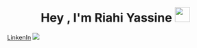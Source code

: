 <h1 align="center"><b>Hey , I'm Riahi Yassine </b><img src="https://media.giphy.com/media/hvRJCLFzcasrR4ia7z/giphy.gif" width="35"></h1>

[LinkenIn](https://www.linkedin.com/in/yassine-riahi-63a69b242/)
<img src="https://user-images.githubusercontent.com/73097560/115834477-dbab4500-a447-11eb-908a-139a6edaec5c.gif"><br><br>

<!--

**RiahiYassinn/RiahiYassinn** is a ✨ _special_ ✨ repository because its `README.md` (this file) appears on your GitHub profile.

Here are some ideas to get you started:

- 🔭 I’m currently working on ...
- 🌱 I’m currently learning ...
- 👯 I’m looking to collaborate on ...
- 🤔 I’m looking for help with ...
- 💬 Ask me about ...
- 📫 How to reach me: ...
- 😄 Pronouns: ...
- ⚡ Fun fact: ...
  -->
